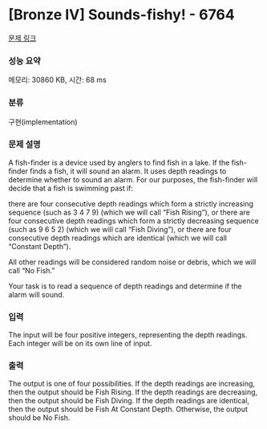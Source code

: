# [Bronze IV] Sounds-fishy! - 6764 

[문제 링크](https://www.acmicpc.net/problem/6764) 

### 성능 요약

메모리: 30860 KB, 시간: 68 ms

### 분류

구현(implementation)

### 문제 설명

A fish-finder is a device used by anglers to find fish in a lake. If the fish-finder finds a fish, it will sound an alarm. It uses depth readings to determine whether to sound an alarm. For our purposes, the fish-finder will decide that a fish is swimming past if:


 there are four consecutive depth readings which form a strictly increasing sequence (such as 3 4 7 9) (which we will call “Fish Rising”), or
 there are four consecutive depth readings which form a strictly decreasing sequence (such as 9 6 5 2) (which we will call “Fish Diving”), or
 there are four consecutive depth readings which are identical (which we will call “Constant Depth”).


All other readings will be considered random noise or debris, which we will call “No Fish.”

Your task is to read a sequence of depth readings and determine if the alarm will sound.
### 입력 

 The input will be four positive integers, representing the depth readings. Each integer will be on its own line of input.
### 출력 

 The output is one of four possibilities. If the depth readings are increasing, then the output should be Fish Rising. If the depth readings are decreasing, then the output should be Fish Diving. If the depth readings are identical, then the output should be Fish At Constant Depth. Otherwise, the output should be No Fish.


